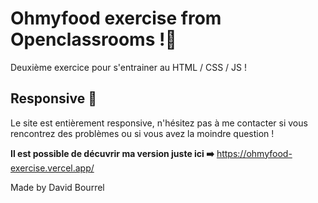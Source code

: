 # Ohmyfood exercise from Openclassrooms !🍗

Deuxième exercice pour s'entrainer au HTML / CSS / JS !

## Responsive 📱

Le site est entièrement responsive, n'hésitez pas à me contacter si vous rencontrez des problèmes ou si vous avez la moindre question !

**Il est possible de décuvrir ma version juste ici ➡️** https://ohmyfood-exercise.vercel.app/

Made by David Bourrel
